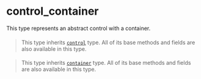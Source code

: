 # control\_container

This type represents an abstract control with a container.

> ####
>
> This type inherits [`control`](https://lua.fatality.win/control.html) type. All of its base methods and fields are also available in this type.

> ####
>
> This type inherits [`container`](https://lua.fatality.win/container.html) type. All of its base methods and fields are also available in this type.
